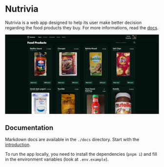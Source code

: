 # Nutrivia

Nutrivia is a web app designed to help its user make better decision regarding the food products they buy. For more informations, read the [docs](./docs/introduction.md).

![pic](./docs/pic_v2.png)

## Documentation

Markdown docs are available in the `./docs` directory. Start with the [introduction](./docs/introduction.md).

To run the app locally, you need to install the dependencies (`pnpm i`) and fill in the environment variables (look at `.env.example`).
